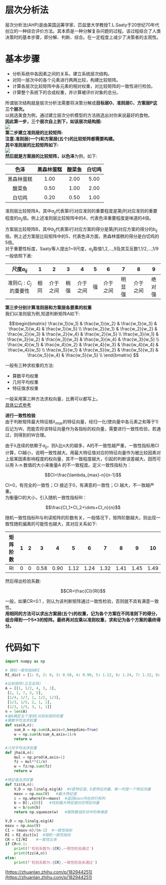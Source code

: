 # 层次分析法  
层次分析法(AHP)是由美国运筹学家、匹兹堡大学教授T.L.Saaty于20世纪70年代创立的一种综合评价方法。其本质是一种分解复杂问题的过程。该过程结合了人类决策时的基本步骤，即分解、判断、综合。在一定程度上减少了决策者的主观性。  
# 基本步骤  
* 分析系统中各因素之间的关系，建立系统层次结构。  
* 对同一层次中的各个元素进行两两比较，构建比较矩阵。  
* 计算各层次比较矩阵中各元素的相对权重，对比较矩阵的一致性进行检验。  
* 计算整个系统下的合成权重，并计算被评价对象的总分。  

所谓层次结构就是层次分析法需要将决策分解成**目标层O、准则层C、方案层P这三个层次。**   
以挑选美食为例，通过建立层次分析模型的方法挑选出对你来说最好的食物。  
**因此第一步，三个层次自上到下，如该层次结构图:**   
![](https://pic4.zhimg.com/v2-18ba01e8b0ff66e3e17a1e98ae61f2d3_r.jpg)    
**第二步建立准则层的比较矩阵:**    
**注意:**准则层(一个)和方案层(五个)的比较矩阵都需要构建。  
其中准则层的比较矩阵如下:  
![](https://pic1.zhimg.com/80/v2-ef8fdc620188f1cd28676aeb86f83b34_720w.jpg)  
然后就是方案层的比较矩阵，以**色泽**为例，如下: 
 
|色泽|黑森林蛋糕|酸菜鱼|白切鸡|
|:-:|:-:|:-:|:-:|  
|黑森林蛋糕|1.00|2.00|5.00|  
|酸菜鱼|0.50|1.00|2.00|  
|白切鸡|0.20|0.50|1.00|   

准则层比较矩阵A，其中$a_{ij}$代表第i行对应准则的重要程度是第j列对应准则的重要程度的$a_{ij}$倍。例上述准则层比较矩阵中的4，代表色泽重要程度是味道的4倍。  

方案层比较矩阵B，其中$b_{ij}$代表第i行对应方案的得分是第j列对应方案的得分的$b_{ij}$倍。例上述方案层比较矩阵中的5，代表色泽方面，黑森林蛋糕的得分是白切鸡的5倍。   
对于重要性标度，Saaty等人提出1~9尺度，$a_{ij}$取值1,2,...,9及其互反数1,1/2,...,1/9  
一般依照下表:

|尺度$a_{ij}$|1|2|3|4|5|6|7|8|9|  
|:-:|:-:|:-:|:-:|:-:|:-:|:-:|:-:|:-:|:-:| 
|准则$C_i:C_j$的重要性|相同|介于之间|稍强|介于之间|强|介于之间|明显强|介于之间|绝对强|   

**第三步分别计算准则层和方案层各要素的权重**  
我们以准则层为例,知道判断矩阵A如下:  

$$\begin{bmatrix}  
\frac{w_1}{w_1} & \frac{w_1}{w_2} & \frac{w_1}{w_3} & \frac{w_1}{w_4} & \frac{w_1}{w_5} \\  
\frac{w_2}{w_1} & \frac{w_2}{w_2} & \frac{w_2}{w_3} & \frac{w_2}{w_4} & \frac{w_2}{w_5} \\  
\frac{w_3}{w_1} & \frac{w_3}{w_2} & \frac{w_3}{w_3} & \frac{w_3}{w_4} & \frac{w_3}{w_5} \\  
\frac{w_4}{w_1} & \frac{w_4}{w_2} & \frac{w_4}{w_3} & \frac{w_4}{w_4} & \frac{w_4}{w_5} \\  
\frac{w_5}{w_1} & \frac{w_5}{w_2} & \frac{w_5}{w_3} & \frac{w_5}{w_4} & \frac{w_5}{w_5} \\  
\end{bmatrix}
$$    

一般有三种求权重的方法:  

* 算数平均权重  
* 几何平均权重  
* 特征值求权重   

一般采用第三种方法求权向量，比赛可以都写上。  
[具体公式参考](https://blog.csdn.net/weixin_45615071/article/details/105693732)

**进行一致性检验**  
由于判断矩阵最大特征根$\lambda_{max}$的特征向量，经归一化(使向量中各元素之和等于1)后记为W。而能否将该特征向量作为各指标的权向量，需要进行一致性检验，若通过，则得到的W合理。  

由于λ连续的依赖于$a_{ij}$，则λ比n大的越多，A的不一致性越严重，一致性指标用CI计算，CI越小，说明一致性越大。用最大特征值对应的特征向量作为被比较因素对上层某因素影响程度的权向量，其不一致程度越大，引起的判断误差越大。因而可以用 λ-n 数值的大小来衡量A 的不一致程度。定义一致性指标为： 

$$CI=\frac{\lambda_{max}-n}{n-1}$$  

CI=0，有完全的一致性；CI 接近于0，有满意的一致性；CI 越大，不一致越严重。  
为衡量CI的大小，引入随机一致性指标RI：  

$$\frac{CI_1+CI_2+\dots+CI_n}{n}$$  

随机一致性指标RI与判读矩阵的阶数有关，一般情况下，矩阵阶数越大，则出现一致性随机偏离的可能性也越大，其对应关系如下:  

|矩阵阶数|1|2|3|4|5|6|7|8|9|10|   
|:-:|:-:|:-:|:-:|:-:|:-:|:-:|:-:|:-:|:-:|:-:|  
|RI|0|0|0.58|0.90|1.12|1.24|1.32|1.41|1.45|1.49|    

然后得出检验系数:  

$$CR=\frac{CI}{RI}$$  

一般，如果CR<0.1 ，则认为该判断矩阵通过一致性检验，否则就不具有满意一致性。  
**用相同的方法可以求出方案层(五个)的权重，记为各个方案在不同准则下的得分，组合得到一个5×3的矩阵。最终再对应乘以准则权重，求和记为各个方案的最终得分。**   
# 代码如下
```python
import numpy as np

# 随机一致性指标RI
RI_dict = {1: 0, 2: 0, 3: 0.58, 4: 0.90, 5: 1.12, 6: 1.24, 7: 1.32, 8: 1.41, 9: 1.45}

#比较矩阵(正互反阵)
A = [[1, 1/2, 4, 3, 3],
 [2, 1, 7, 5, 5],
 [1/4, 1/7, 1, 1/2, 1/3],
 [1/3, 1/5, 2, 1, 1],
 [1/3, 1/5, 3, 1, 1]]
n = len(A)
#由A确定五个准则C对目标层的权重
#算数平均法求权重
def ssa(A,n):
    sum_A = np.sum(A,axis=0,keepdims=True)
    w = np.sum(A/sum_A,axis=1)/n
    return w

#几何平均法求权重
def jha(A,n):
    mul = np.prod(A,axis=1)
    fz = mul**(1/n)
    w = fz/np.sum(fz)
    return w

#特征值法求权重
def tzz(A,n):
    V,D = np.linalg.eig(A)  #V是特征值，D是特征向量，每一列是一个特征向量
    maxv = np.max(V)   #最大特征值
    c = np.where(V==maxv)  #返回maxv所在的行和列
    b = D[:,c[0]]   #找到最大特征值对应特征向量
    w = b/sum(b)
    return np.squeeze(w)   #删除数组形状中的单维度

V,D = np.linalg.eig(A)  
maxv = np.max(V) 
CI = (maxv-n)/(n-1)  #一致性指标
RI = RI_dict[n]  #随机一致性指标
CR = CI/RI    #一致性比率
if CR<0.1:
    print(f'检验系数为:{CR},一致性检验通过')
    print(tzz(A,n))
else:
    print(f'检验系数为:{CR},一致性检验未通过')
```

[https://zhuanlan.zhihu.com/p/182944251](https://zhuanlan.zhihu.com/p/182944251)